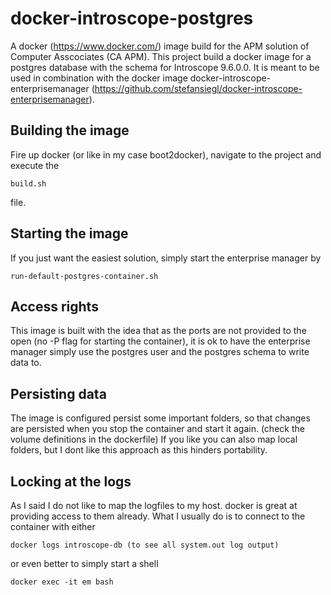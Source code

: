 # docker-introscope-postgres
A docker (https://www.docker.com/) image build for the APM solution of Computer Asscociates (CA APM). This project build a docker image for a postgres database with the schema for Introscope 9.6.0.0. It is meant to be used in combination with the docker image docker-introscope-enterprisemanager (https://github.com/stefansiegl/docker-introscope-enterprisemanager).


## Building the image
Fire up docker (or like in my case boot2docker), navigate to the project and execute the 
```
build.sh 
```
file.

## Starting the image
If you just want the easiest solution, simply start the enterprise manager by
```
run-default-postgres-container.sh
```

## Access rights
This image is built with the idea that as the ports are not provided to the open (no -P flag for starting the container), it is ok to have the enterprise manager simply use the postgres user and the postgres schema to write data to.

## Persisting data
The image is configured persist some important folders, so that changes are persisted when you stop the container and start it again. (check the volume definitions in the dockerfile)
If you like you can also map local folders, but I dont like this approach as this hinders portability.

## Locking at the logs
As I said I do not like to map the logfiles to my host. docker is great at providing access to them already. What I usually do is to connect to the container with either
```
docker logs introscope-db (to see all system.out log output)
```
or even better to simply start a shell
```
docker exec -it em bash
```
